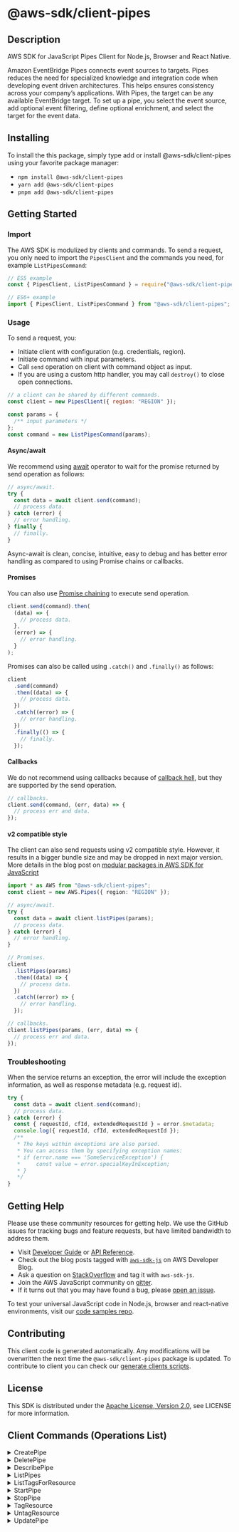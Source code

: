<!-- generated file, do not edit directly -->

# @aws-sdk/client-pipes

## Description

AWS SDK for JavaScript Pipes Client for Node.js, Browser and React Native.

<p>Amazon EventBridge Pipes connects event sources to targets. Pipes reduces the need
for specialized knowledge and integration code when developing event driven architectures.
This helps ensures consistency across your company’s applications. With Pipes, the target
can be any available EventBridge target. To set up a pipe, you select the event
source, add optional event filtering, define optional enrichment, and select the target for
the event data. </p>

## Installing

To install the this package, simply type add or install @aws-sdk/client-pipes
using your favorite package manager:

- `npm install @aws-sdk/client-pipes`
- `yarn add @aws-sdk/client-pipes`
- `pnpm add @aws-sdk/client-pipes`

## Getting Started

### Import

The AWS SDK is modulized by clients and commands.
To send a request, you only need to import the `PipesClient` and
the commands you need, for example `ListPipesCommand`:

```js
// ES5 example
const { PipesClient, ListPipesCommand } = require("@aws-sdk/client-pipes");
```

```ts
// ES6+ example
import { PipesClient, ListPipesCommand } from "@aws-sdk/client-pipes";
```

### Usage

To send a request, you:

- Initiate client with configuration (e.g. credentials, region).
- Initiate command with input parameters.
- Call `send` operation on client with command object as input.
- If you are using a custom http handler, you may call `destroy()` to close open connections.

```js
// a client can be shared by different commands.
const client = new PipesClient({ region: "REGION" });

const params = {
  /** input parameters */
};
const command = new ListPipesCommand(params);
```

#### Async/await

We recommend using [await](https://developer.mozilla.org/en-US/docs/Web/JavaScript/Reference/Operators/await)
operator to wait for the promise returned by send operation as follows:

```js
// async/await.
try {
  const data = await client.send(command);
  // process data.
} catch (error) {
  // error handling.
} finally {
  // finally.
}
```

Async-await is clean, concise, intuitive, easy to debug and has better error handling
as compared to using Promise chains or callbacks.

#### Promises

You can also use [Promise chaining](https://developer.mozilla.org/en-US/docs/Web/JavaScript/Guide/Using_promises#chaining)
to execute send operation.

```js
client.send(command).then(
  (data) => {
    // process data.
  },
  (error) => {
    // error handling.
  }
);
```

Promises can also be called using `.catch()` and `.finally()` as follows:

```js
client
  .send(command)
  .then((data) => {
    // process data.
  })
  .catch((error) => {
    // error handling.
  })
  .finally(() => {
    // finally.
  });
```

#### Callbacks

We do not recommend using callbacks because of [callback hell](http://callbackhell.com/),
but they are supported by the send operation.

```js
// callbacks.
client.send(command, (err, data) => {
  // process err and data.
});
```

#### v2 compatible style

The client can also send requests using v2 compatible style.
However, it results in a bigger bundle size and may be dropped in next major version. More details in the blog post
on [modular packages in AWS SDK for JavaScript](https://aws.amazon.com/blogs/developer/modular-packages-in-aws-sdk-for-javascript/)

```ts
import * as AWS from "@aws-sdk/client-pipes";
const client = new AWS.Pipes({ region: "REGION" });

// async/await.
try {
  const data = await client.listPipes(params);
  // process data.
} catch (error) {
  // error handling.
}

// Promises.
client
  .listPipes(params)
  .then((data) => {
    // process data.
  })
  .catch((error) => {
    // error handling.
  });

// callbacks.
client.listPipes(params, (err, data) => {
  // process err and data.
});
```

### Troubleshooting

When the service returns an exception, the error will include the exception information,
as well as response metadata (e.g. request id).

```js
try {
  const data = await client.send(command);
  // process data.
} catch (error) {
  const { requestId, cfId, extendedRequestId } = error.$metadata;
  console.log({ requestId, cfId, extendedRequestId });
  /**
   * The keys within exceptions are also parsed.
   * You can access them by specifying exception names:
   * if (error.name === 'SomeServiceException') {
   *     const value = error.specialKeyInException;
   * }
   */
}
```

## Getting Help

Please use these community resources for getting help.
We use the GitHub issues for tracking bugs and feature requests, but have limited bandwidth to address them.

- Visit [Developer Guide](https://docs.aws.amazon.com/sdk-for-javascript/v3/developer-guide/welcome.html)
  or [API Reference](https://docs.aws.amazon.com/AWSJavaScriptSDK/v3/latest/index.html).
- Check out the blog posts tagged with [`aws-sdk-js`](https://aws.amazon.com/blogs/developer/tag/aws-sdk-js/)
  on AWS Developer Blog.
- Ask a question on [StackOverflow](https://stackoverflow.com/questions/tagged/aws-sdk-js) and tag it with `aws-sdk-js`.
- Join the AWS JavaScript community on [gitter](https://gitter.im/aws/aws-sdk-js-v3).
- If it turns out that you may have found a bug, please [open an issue](https://github.com/aws/aws-sdk-js-v3/issues/new/choose).

To test your universal JavaScript code in Node.js, browser and react-native environments,
visit our [code samples repo](https://github.com/aws-samples/aws-sdk-js-tests).

## Contributing

This client code is generated automatically. Any modifications will be overwritten the next time the `@aws-sdk/client-pipes` package is updated.
To contribute to client you can check our [generate clients scripts](https://github.com/aws/aws-sdk-js-v3/tree/main/scripts/generate-clients).

## License

This SDK is distributed under the
[Apache License, Version 2.0](http://www.apache.org/licenses/LICENSE-2.0),
see LICENSE for more information.

## Client Commands (Operations List)

<details>
<summary>
CreatePipe
</summary>

[Command API Reference](https://docs.aws.amazon.com/AWSJavaScriptSDK/v3/latest/client/pipes/command/CreatePipeCommand/) / [Input](https://docs.aws.amazon.com/AWSJavaScriptSDK/v3/latest/Package/-aws-sdk-client-pipes/Interface/CreatePipeCommandInput/) / [Output](https://docs.aws.amazon.com/AWSJavaScriptSDK/v3/latest/Package/-aws-sdk-client-pipes/Interface/CreatePipeCommandOutput/)

</details>
<details>
<summary>
DeletePipe
</summary>

[Command API Reference](https://docs.aws.amazon.com/AWSJavaScriptSDK/v3/latest/client/pipes/command/DeletePipeCommand/) / [Input](https://docs.aws.amazon.com/AWSJavaScriptSDK/v3/latest/Package/-aws-sdk-client-pipes/Interface/DeletePipeCommandInput/) / [Output](https://docs.aws.amazon.com/AWSJavaScriptSDK/v3/latest/Package/-aws-sdk-client-pipes/Interface/DeletePipeCommandOutput/)

</details>
<details>
<summary>
DescribePipe
</summary>

[Command API Reference](https://docs.aws.amazon.com/AWSJavaScriptSDK/v3/latest/client/pipes/command/DescribePipeCommand/) / [Input](https://docs.aws.amazon.com/AWSJavaScriptSDK/v3/latest/Package/-aws-sdk-client-pipes/Interface/DescribePipeCommandInput/) / [Output](https://docs.aws.amazon.com/AWSJavaScriptSDK/v3/latest/Package/-aws-sdk-client-pipes/Interface/DescribePipeCommandOutput/)

</details>
<details>
<summary>
ListPipes
</summary>

[Command API Reference](https://docs.aws.amazon.com/AWSJavaScriptSDK/v3/latest/client/pipes/command/ListPipesCommand/) / [Input](https://docs.aws.amazon.com/AWSJavaScriptSDK/v3/latest/Package/-aws-sdk-client-pipes/Interface/ListPipesCommandInput/) / [Output](https://docs.aws.amazon.com/AWSJavaScriptSDK/v3/latest/Package/-aws-sdk-client-pipes/Interface/ListPipesCommandOutput/)

</details>
<details>
<summary>
ListTagsForResource
</summary>

[Command API Reference](https://docs.aws.amazon.com/AWSJavaScriptSDK/v3/latest/client/pipes/command/ListTagsForResourceCommand/) / [Input](https://docs.aws.amazon.com/AWSJavaScriptSDK/v3/latest/Package/-aws-sdk-client-pipes/Interface/ListTagsForResourceCommandInput/) / [Output](https://docs.aws.amazon.com/AWSJavaScriptSDK/v3/latest/Package/-aws-sdk-client-pipes/Interface/ListTagsForResourceCommandOutput/)

</details>
<details>
<summary>
StartPipe
</summary>

[Command API Reference](https://docs.aws.amazon.com/AWSJavaScriptSDK/v3/latest/client/pipes/command/StartPipeCommand/) / [Input](https://docs.aws.amazon.com/AWSJavaScriptSDK/v3/latest/Package/-aws-sdk-client-pipes/Interface/StartPipeCommandInput/) / [Output](https://docs.aws.amazon.com/AWSJavaScriptSDK/v3/latest/Package/-aws-sdk-client-pipes/Interface/StartPipeCommandOutput/)

</details>
<details>
<summary>
StopPipe
</summary>

[Command API Reference](https://docs.aws.amazon.com/AWSJavaScriptSDK/v3/latest/client/pipes/command/StopPipeCommand/) / [Input](https://docs.aws.amazon.com/AWSJavaScriptSDK/v3/latest/Package/-aws-sdk-client-pipes/Interface/StopPipeCommandInput/) / [Output](https://docs.aws.amazon.com/AWSJavaScriptSDK/v3/latest/Package/-aws-sdk-client-pipes/Interface/StopPipeCommandOutput/)

</details>
<details>
<summary>
TagResource
</summary>

[Command API Reference](https://docs.aws.amazon.com/AWSJavaScriptSDK/v3/latest/client/pipes/command/TagResourceCommand/) / [Input](https://docs.aws.amazon.com/AWSJavaScriptSDK/v3/latest/Package/-aws-sdk-client-pipes/Interface/TagResourceCommandInput/) / [Output](https://docs.aws.amazon.com/AWSJavaScriptSDK/v3/latest/Package/-aws-sdk-client-pipes/Interface/TagResourceCommandOutput/)

</details>
<details>
<summary>
UntagResource
</summary>

[Command API Reference](https://docs.aws.amazon.com/AWSJavaScriptSDK/v3/latest/client/pipes/command/UntagResourceCommand/) / [Input](https://docs.aws.amazon.com/AWSJavaScriptSDK/v3/latest/Package/-aws-sdk-client-pipes/Interface/UntagResourceCommandInput/) / [Output](https://docs.aws.amazon.com/AWSJavaScriptSDK/v3/latest/Package/-aws-sdk-client-pipes/Interface/UntagResourceCommandOutput/)

</details>
<details>
<summary>
UpdatePipe
</summary>

[Command API Reference](https://docs.aws.amazon.com/AWSJavaScriptSDK/v3/latest/client/pipes/command/UpdatePipeCommand/) / [Input](https://docs.aws.amazon.com/AWSJavaScriptSDK/v3/latest/Package/-aws-sdk-client-pipes/Interface/UpdatePipeCommandInput/) / [Output](https://docs.aws.amazon.com/AWSJavaScriptSDK/v3/latest/Package/-aws-sdk-client-pipes/Interface/UpdatePipeCommandOutput/)

</details>

